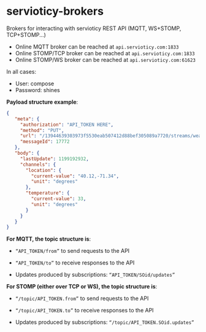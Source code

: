servioticy-brokers
==================

Brokers for interacting with servioticy REST API (MQTT, WS+STOMP, TCP+STOMP...)
- Online MQTT broker can be reached at <code>api.servioticy.com:1833</code>
- Online STOMP/TCP broker can be reached at <code>api.servioticy.com:1833</code>
- Online STOMP/WS broker can be reached at <code>api.servioticy.com:61623</code>

In all cases: 
- User: compose
- Password: shines

**Payload structure example**:

```json
{
   "meta": {
     "authorization": "API_TOKEN HERE",
     "method": "PUT",
     "url": "/13944639303973f5530eab507412d88bef305089a7720/streams/weather",
     "messageId": 17772
   },
   "body": {
     "lastUpdate": 1199192932,
     "channels": {
       "location": {
         "current-value": "40.12,-71.34",
         "unit": "degrees"
       },
       "temperature": {
         "current-value": 33,
         "unit": "degrees"
       }
     }
   }
}
```

**For MQTT, the topic structure is**:

- <code>“API_TOKEN/from”</code> to send requests to the API
- <code>“API_TOKEN/to”</code> to receive responses to the API

- Updates produced by subscriptions: <code>“API_TOKEN/SOid/updates”</code>


**For STOMP (either over TCP or WS), the topic structure is**:

- <code>“/topic/API_TOKEN.from”</code> to send requests to the API
- <code>“/topic/API_TOKEN.to”</code> to receive responses to the API

- Updates produced by subscriptions: <code>“/topic/API_TOKEN.SOid.updates”</code>
